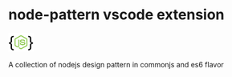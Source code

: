# node-pattern vscode extension

<img src="resources/icon.png" width="50" /> <br>

A collection of nodejs design pattern in commonjs and es6 flavor


